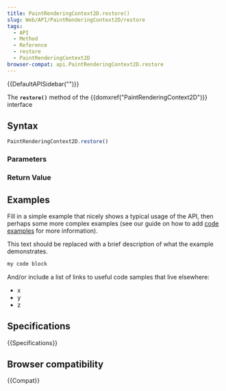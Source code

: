 ```yaml
---
title: PaintRenderingContext2D.restore()
slug: Web/API/PaintRenderingContext2D/restore
tags:
  - API
  - Method
  - Reference
  - restore
  - PaintRenderingContext2D
browser-compat: api.PaintRenderingContext2D.restore
---
```

{{DefaultAPISidebar("")}}

The **`restore()`** method of the {{domxref("PaintRenderingContext2D")}} interface 

## Syntax

```js
PaintRenderingContext2D.restore()
```

### Parameters



### Return Value



## Examples

Fill in a simple example that nicely shows a typical usage of the API, then perhaps some more complex examples (see our guide on how to add [code examples](/en-US/docs/MDN/Contribute/Structures/Code_examples) for more information).

This text should be replaced with a brief description of what the example demonstrates.

```js
my code block
```

And/or include a list of links to useful code samples that live elsewhere:

*   x
*   y
*   z

## Specifications

{{Specifications}}

## Browser compatibility

{{Compat}}

